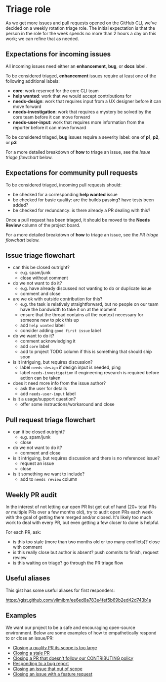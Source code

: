 # Triage role

As we get more issues and pull requests opened on the GitHub CLI, we've decided on a weekly rotation
triage role. The initial expectation is that the person in the role for the week spends no more than
2 hours a day on this work; we can refine that as needed.

## Expectations for incoming issues

All incoming issues need either an **enhancement**, **bug**, or **docs** label.

To be considered triaged, **enhancement** issues require at least one of the following additional labels:

- **core**: work reserved for the core CLI team
- **help wanted**: work that we would accept contributions for
- **needs-design**: work that requires input from a UX designer before it can move forward
- **needs-investigation**: work that requires a mystery be solved by the core team before it can move forward
- **needs-user-input**: work that requires more information from the reporter before it can move forward

To be considered triaged, **bug** issues require a severity label: one of **p1**, **p2**, or **p3**

For a more detailed breakdown of **how** to triage an issue, see the _Issue triage flowchart_ below.

## Expectations for community pull requests

To be considered triaged, incoming pull requests should:

- be checked for a corresponding **help wanted** issue
- be checked for basic quality: are the builds passing? have tests been added?
- be checked for redundancy: is there already a PR dealing with this?

Once a pull request has been triaged, it should be moved to the **Needs Review** column of the project board.

For a more detailed breakdown of **how** to triage an issue, see the _PR triage flowchart_ below.

## Issue triage flowchart

- can this be closed outright?
  - e.g. spam/junk
  - close without comment
- do we not want to do it?
  - e.g. have already discussed not wanting to do or duplicate issue
  - comment and close
- are we ok with outside contribution for this?
  - e.g. the task is relatively straightforward, but no people on our team have the bandwidth to take it on at the moment
  - ensure that the thread contains all the context necessary for someone new to pick this up
  - add `help wanted` label
  - consider adding `good first issue` label
- do we want to do it?
  - comment acknowledging it
  - add `core` label
  - add to project TODO column if this is something that should ship soon
- is it intriguing, but requires discussion?
  - label `needs-design` if design input is needed, ping
  - label `needs-investigation` if engineering research is required before action can be taken
- does it need more info from the issue author?
  - ask the user for details
  - add `needs-user-input` label
- is it a usage/support question?
  - offer some instructions/workaround and close

## Pull request triage flowchart

- can it be closed outright?
  - e.g. spam/junk
  - close
- do we not want to do it?
  - comment and close
- is it intriguing, but requires discussion and there is no referenced issue?
  - request an issue
  - close
- is it something we want to include?
  - add to `needs review` column

## Weekly PR audit

In the interest of not letting our open PR list get out of hand (20+ total PRs _or_ multiple PRs
over a few months old), try to audit open PRs each week with the goal of getting them merged and/or
closed. It's likely too much work to deal with every PR, but even getting a few closer to done is
helpful.

For each PR, ask:

- is this too stale (more than two months old or too many conflicts)? close with comment
- is this really close but author is absent? push commits to finish, request review
- is this waiting on triage? go through the PR triage flow

## Useful aliases

This gist has some useful aliases for first responders:

https://gist.github.com/vilmibm/ee6ed8a783e4fef5b69b2ed42d743b1a

## Examples

We want our project to be a safe and encouraging open-source environment. Below are some examples
of how to empathetically respond to or close an issue/PR:

- [Closing a quality PR its scope is too large](https://github.com/cli/cli/pull/1161)
- [Closing a stale PR](https://github.com/cli/cli/pull/557#issuecomment-639077269)
- [Closing a PR that doesn't follow our CONTRIBUTING policy](https://github.com/cli/cli/pull/864)
- [Responding to a bug report](https://github.com/desktop/desktop/issues/9195#issuecomment-592243129)
- [Closing an issue that out of scope](https://github.com/cli/cli/issues/777#issuecomment-612926229)
- [Closing an issue with a feature request](https://github.com/desktop/desktop/issues/9722#issuecomment-625461766)
